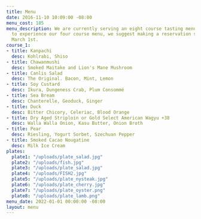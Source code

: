 ```yaml
---
title: Menu
date: 2016-11-10 10:09:00 -08:00
menu_cost: 185
menu_description: We are currently serving an eight course tasting menu. If you prefer
  to experience our four course menu, we suggest making a reservation sometime after
  March 1st.
course_1:
- title: Kanpachi
  desc: Kohlrabi, Shiso
- title: Chawanmushi
  desc: Smoked Maitake and Lion's Mane Mushroom
- title: Canlis Salad
  desc: The Original. Bacon, Mint, Lemon
- title: Soy Custard
  desc: Ikura, Dungeness Crab, Plum Consommé
- title: Sea Bream
  desc: Chanterelle, Geoduck, Ginger
- title: Duck
  desc: Bitter Chicory, Celeriac, Blood Orange
- title: Dry Aged Striploin or Gold Select American Wagyu +38
  desc: Walla Walla Onion, Kasu Butter, Onion Broth
- title: Pear
  desc: Riesling, Yogurt Sorbet, Szechuan Pepper
- title: Smoked Cacao Nougatine
  desc: Milk Ice Cream
plates:
  plate1: "/uploads/plate_salad.jpg"
  plate2: "/uploads/fish.jpg"
  plate3: "/uploads/plate_salad.jpg"
  plate4: "/uploads/FISH2.jpg"
  plate5: "/uploads/plate_nysteak.jpg"
  plate6: "/uploads/plate_cherry.jpg"
  plate7: "/uploads/plate_oyster.png"
  plate8: "/uploads/plate_lamb.png"
menu_date: 2022-01-01 00:00:00 -08:00
layout: menu
---
```


